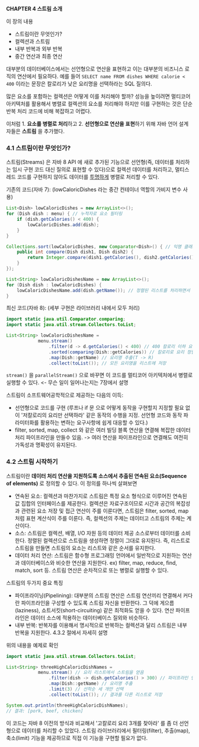 **CHAPTER 4 스트림 소개**

이 장의 내용

- 스트림이란 무엇인가?
- 컬렉션과 스트림
- 내부 반복과 외부 반복
- 중간 연산과 최종 연산

대부분의 데이터베이스에서는 선언형으로 연산을 표현하고 이는 대부분의 비즈니스 로직의 연산에서 필요하다. 예를 들어 `SELECT name FROM dishes WHERE calorie < 400` 이라는 문장은 칼로리가 낮은 요리명을 선택하라는 SQL 질의다.

많은 요소를 포함하는 컬렉션은 어떻게 이를 처리해야 할까? 성능을 높이려면 멀티코어 아키텍처를 활용해서 병렬로 컬렉션의 요소를 처리해야 하지만 이를 구현하는 것은 단순 반복 처리 코드에 비해 복잡하고 어렵다.

이처럼 1. **요소를 병렬로 처리**하고 2. **선언형으로 연산을 표현**하기 위해 자바 언어 설계자들은 **스트림** 을 추가했다.

### 4.1 스트림이란 무엇인가?

스트림(Streams) 은 자바 8 API 에 새로 추가된 기능으로 선언형(즉, 데이터를 처리하는 임시 구현 코드 대신 질의로 표현할 수 있다)으로 컬렉션 데이터를 처리하고, 멀티스레드 코드를 구현하지 않아도 데이터를 [투명하게](./스트림의_투명성.md) 병렬로 처리할 수 있다.

기존의 코드(자바 7): (lowCaloricDishes 라는 중간 컨테이너 역할의 가비지 변수 사용)

```java
List<Dish> lowCaloricDishes = new ArrayList<>();
for (Dish dish : menu) { // 누적자로 요소 필터링
    if (dish.getCalories() < 400) {
        lowCaloricDishes.add(dish);
    }
}

Collections.sort(lowCaloricDishes, new Comparator<Dish>() { // 익명 클래스로 요리 정렬
    public int compare(Dish dish1, Dish dish2) {
        return Integer.compare(dish1.getCalories(), dish2.getCalories());
    }
});

List<String> lowCaloricDishesName = new ArrayList<>();
for (Dish dish : lowCaloricDishes) {
    lowCaloricDishesName.add(dish.getName()); // 정렬된 리스트를 처리하면서 요리 이름 선택
}
```

최신 코드(자바 8): (세부 구현은 라이브러리 내에서 모두 처리)

```java
import static java.util.Comparator.comparing;
import static java.util.stream.Collectors.toList;

List<String> lowCaloricDishesName = 
            menu.stream()
                .filter(d -> d.getCalories() < 400) // 400 칼로리 이하 요리 선택
                .sorted(comparing(Dish::getCalories)) // 칼로리로 요리 정렬
                .map(Dish::getName) // 요리명 추출(T -> R)
                .collect(toList()); // 모든 요리명을 리스트에 저장
```

`stream()` 을 `parallelStream()` 으로 바꾸면 이 코드를 멀티코어 아키텍처에서 병렬로 실행할 수 있다. <- 무슨 일이 일어나는지는 7장에서 설명

스트림이 소프트웨어공학적으로 제공하는 다음의 이득:

- 선언형으로 코드를 구현 (루프나 if 문 으로 어떻게 동작을 구현할지 지정할 필요 없이 '저칼로리의 요리만 선택하라' 같은 동작의 수행을 지정. 선언형 코드와 동작 파라미터화를 활용하는 변하는 요구사항에 쉽게 대응할 수 있다.)
- filter, sorted, map, collect 와 같은 여러 빌딩 블록 연산을 연결해 복잡한 데이터 처리 파이프라인을 만들수 있음. -> 여러 연산을 파이프라인으로 연결해도 여전히 가독성과 명확성이 유지된다.

### 4.2 스트림 시작하기

스트림이란 **데이터 처리 연산을 지원하도록 소스에서 추출된 연속된 요소(Sequence of elements)** 로 정의할 수 있다. 이 정의를 하나씩 살펴보면

- 연속된 요소: 컬렉션과 마찬가지로 스트림은 특정 요소 형식으로 이루어진 연속된 값 집합의 인터페이스를 제공한다. 컬렉션은 자료구조이므로 시간과 공간의 복잡성과 관련된 요소 저장 및 접근 연산이 주를 이룬다면, 스트림은 filter, sorted, map 처럼 표현 계산식이 주를 이룬다. 즉, 컬렉션의 주제는 데이터고 스트림의 주제는 계산이다.
- 소스: 스트림은 컬렉션, 배열, I/O 자원 등의 데이터 제공 소스로부터 데이터를 소비한다. 정렬된 컬렉션으로 스트림을 생성하면 정렬이 그대로 유지된다. 즉, 리스트로 스트림을 만들면 스트림의 요소는 리스트와 같은 순서를 유지한다.
- 데이터 처리 연산: 스트림은 함수형 프로그래밍 언어에서 일반적으로 지원하는 연산과 데이터베이스와 비슷한 연산을 지원한다. ex) filter, map, reduce, find, match, sort 등. 스트림 연산은 순차적으로 또는 병렬로 실행할 수 있다.

스트림의 두가지 중요 특징

- 파이프라이닝(Pipelining): 대부분의 스트림 연산은 스트림 연산끼리 연결해서 커다란 파이프라인을 구성할 수 있도록 스트림 자신을 반환한다. 그 덕에 게으름(laziness), 쇼트서킷(short-circuiting) 같은 최적화도 얻을 수 있다. 연산 파이프라인은 데이터 소스에 적용하는 데이터베이스 질외와 비슷하다.
- 내부 반복: 반복자를 이용해서 명시적으로 반복하는 컬렉션과 달리 스트림은 내부 반복을 지원한다. 4.3.2 절에서 자세히 설명

위의 내용을 예제로 확인

```java
import static java.util.stream.Collectors.toList;

List<String> threeHighCaloricDishNames = 
            menu.stream() // 요리 리스트에서 스트림을 얻음
                .filter(dish -> dish.getCalories() > 300) // 파이프라인 연산 만들기. 첫 번째로 고칼로리 요리를 필터링한다.
                .map(Dish::getName) // 요리명 추출
                .limit(3) // 선착순 세 개만 선택
                .collect(toList()); // 결과를 다른 리스트로 저장

System.out.println(threeHighCaloricDishNames);
// 결과: [pork, beef, chicken]
```

이 코드는 자바 8 이전의 방식과 비교해서 '고칼로리 요리 3개를 찾아라' 를 좀 더 선언형으로 데이터를 처리할 수 있었다. 스트림 라이브러리에서 필터링(filter), 추출(map), 축소(limit) 기능을 제공하므로 직접 이 기능을 구현할 필요가 없다.
